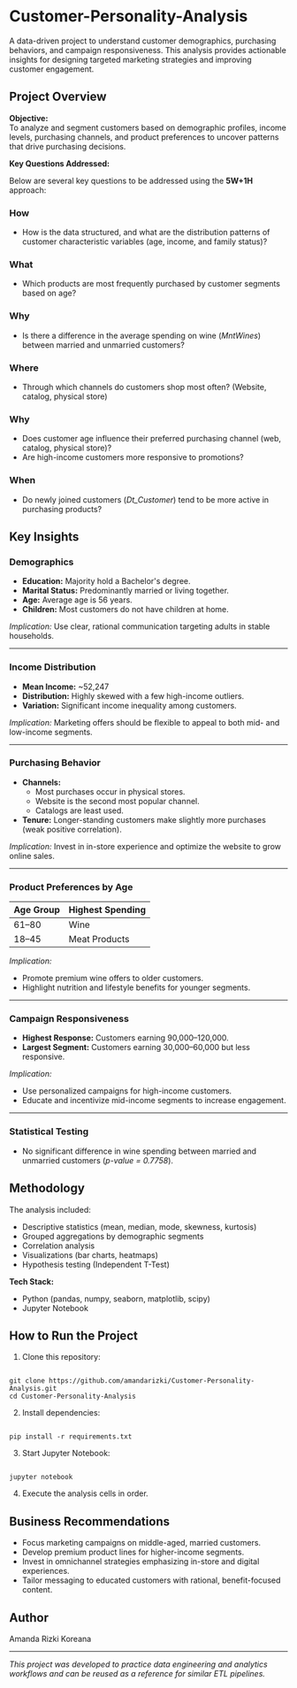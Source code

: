 # Customer-Personality-Analysis
A data-driven project to understand customer demographics, purchasing behaviors, and campaign responsiveness. This analysis provides actionable insights for designing targeted marketing strategies and improving customer engagement.


## Project Overview

**Objective:**  
To analyze and segment customers based on demographic profiles, income levels, purchasing channels, and product preferences to uncover patterns that drive purchasing decisions.

**Key Questions Addressed:**

Below are several key questions to be addressed using the **5W+1H** approach:

### **How**
* How is the data structured, and what are the distribution patterns of customer characteristic variables (age, income, and family status)?
### **What**
* Which products are most frequently purchased by customer segments based on age?
### **Why**
* Is there a difference in the average spending on wine (*MntWines*) between married and unmarried customers?
### **Where**
* Through which channels do customers shop most often? (Website, catalog, physical store)
### **Why**
* Does customer age influence their preferred purchasing channel (web, catalog, physical store)?
* Are high-income customers more responsive to promotions?
### **When**
* Do newly joined customers (*Dt\_Customer*) tend to be more active in purchasing products?

## Key Insights

### Demographics
- **Education:** Majority hold a Bachelor's degree.
- **Marital Status:** Predominantly married or living together.
- **Age:** Average age is 56 years.
- **Children:** Most customers do not have children at home.

*Implication:* Use clear, rational communication targeting adults in stable households.

---

### Income Distribution
- **Mean Income:** ~52,247
- **Distribution:** Highly skewed with a few high-income outliers.
- **Variation:** Significant income inequality among customers.

*Implication:* Marketing offers should be flexible to appeal to both mid- and low-income segments.

---

### Purchasing Behavior
- **Channels:** 
  - Most purchases occur in physical stores.
  - Website is the second most popular channel.
  - Catalogs are least used.
- **Tenure:** Longer-standing customers make slightly more purchases (weak positive correlation).

*Implication:* Invest in in-store experience and optimize the website to grow online sales.

---

### Product Preferences by Age
| Age Group | Highest Spending |
|-----------|------------------|
| 61–80     | Wine             |
| 18–45     | Meat Products    |

*Implication:* 
- Promote premium wine offers to older customers.
- Highlight nutrition and lifestyle benefits for younger segments.

---

### Campaign Responsiveness
- **Highest Response:** Customers earning 90,000–120,000.
- **Largest Segment:** Customers earning 30,000–60,000 but less responsive.

*Implication:* 
- Use personalized campaigns for high-income customers.
- Educate and incentivize mid-income segments to increase engagement.

---

### Statistical Testing
- No significant difference in wine spending between married and unmarried customers (*p-value = 0.7758*).


## Methodology

The analysis included:
- Descriptive statistics (mean, median, mode, skewness, kurtosis)
- Grouped aggregations by demographic segments
- Correlation analysis
- Visualizations (bar charts, heatmaps)
- Hypothesis testing (Independent T-Test)

**Tech Stack:**
- Python (pandas, numpy, seaborn, matplotlib, scipy)
- Jupyter Notebook


## How to Run the Project

1. Clone this repository:
```

git clone https://github.com/amandarizki/Customer-Personality-Analysis.git
cd Customer-Personality-Analysis

```
2. Install dependencies:
```

pip install -r requirements.txt

```
3. Start Jupyter Notebook:
```

jupyter notebook

```
4. Execute the analysis cells in order.


## Business Recommendations

- Focus marketing campaigns on middle-aged, married customers.
- Develop premium product lines for higher-income segments.
- Invest in omnichannel strategies emphasizing in-store and digital experiences.
- Tailor messaging to educated customers with rational, benefit-focused content.


## Author

Amanda Rizki Koreana

---

*This project was developed to practice data engineering and analytics workflows and can be reused as a reference for similar ETL pipelines.*

```
